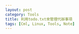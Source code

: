 ```yaml
---
layout: post
category: Tools
title: 利用todo.txt來管理代辦事項
tags: [Cml, Linux, Tools, Note]
---
```


<!--more-->

